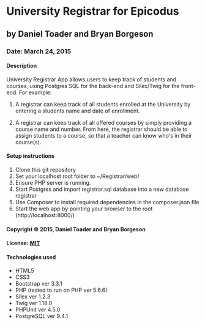 # University Registrar for Epicodus
## by Daniel Toader and Bryan Borgeson
### Date: March 24, 2015
#### Description
University Registrar App allows users to keep track of students and courses, using Postgres SQL for the back-end and Silex/Twig for the front-end.  For example:

1. A registrar can keep track of all students enrolled at the University by entering a students name and date of enrollment.

2. A registrar can keep track of all offered courses by simply providing a course name and number.  From here, the registrar should be able to assign students to a course, so that a teacher can know who's in their course(s).

#### Setup instructions
1. Clone this git repository
2. Set your localhost root folder to ~/Registrar/web/
3. Ensure PHP server is running.
4. Start Postgres and import registrar.sql database into a new database registrar
5. Use Composer to install required dependencies in the composer.json file
6. Start the web app by pointing your browser to the root (http://localhost:8000/)

#### Copyright © 2015, Daniel Toader and Bryan Borgeson

#### License: [MIT](https://github.com/twbs/bootstrap/blob/master/LICENSE")  

#### Technologies used
- HTML5
- CSS3
- Bootstrap ver 3.3.1
- PHP (tested to run on PHP ver 5.6.6)
- Silex ver 1.2.3
- Twig ver 1.18.0
- PHPUnit ver 4.5.0
- PostgreSQL ver 9.4.1
